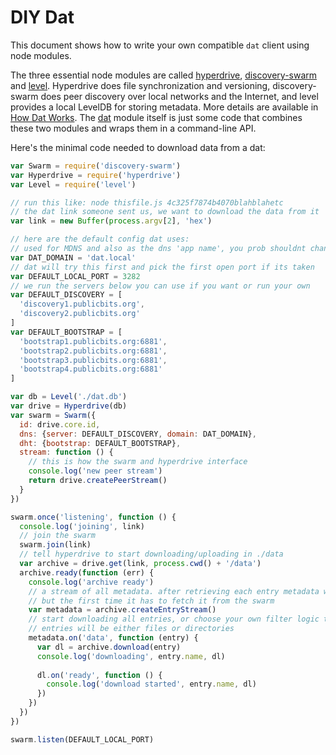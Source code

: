 # DIY Dat

This document shows how to write your own compatible `dat` client using node modules.

The three essential node modules are called [hyperdrive](https://npmjs.org/hyperdrive), [discovery-swarm](https://npmjs.org/discovery-swarm) and [level](https://npmjs.org/level). Hyperdrive does file synchronization and versioning, discovery-swarm does peer discovery over local networks and the Internet, and level provides a local LevelDB for storing metadata. More details are available in [How Dat Works](how-dat-works.md). The [dat](https://npmjs.org/dat) module itself is just some code that combines these two modules and wraps them in a command-line API.

Here's the minimal code needed to download data from a dat:

```js
var Swarm = require('discovery-swarm')
var Hyperdrive = require('hyperdrive')
var Level = require('level')

// run this like: node thisfile.js 4c325f7874b4070blahblahetc
// the dat link someone sent us, we want to download the data from it
var link = new Buffer(process.argv[2], 'hex')

// here are the default config dat uses:
// used for MDNS and also as the dns 'app name', you prob shouldnt change this
var DAT_DOMAIN = 'dat.local'
// dat will try this first and pick the first open port if its taken
var DEFAULT_LOCAL_PORT = 3282 
// we run the servers below you can use if you want or run your own
var DEFAULT_DISCOVERY = [
  'discovery1.publicbits.org',
  'discovery2.publicbits.org'
]
var DEFAULT_BOOTSTRAP = [
  'bootstrap1.publicbits.org:6881',
  'bootstrap2.publicbits.org:6881',
  'bootstrap3.publicbits.org:6881',
  'bootstrap4.publicbits.org:6881'
]

var db = Level('./dat.db')
var drive = Hyperdrive(db)
var swarm = Swarm({
  id: drive.core.id,
  dns: {server: DEFAULT_DISCOVERY, domain: DAT_DOMAIN},
  dht: {bootstrap: DEFAULT_BOOTSTRAP},
  stream: function () {
    // this is how the swarm and hyperdrive interface
    console.log('new peer stream')
    return drive.createPeerStream()
  }
})

swarm.once('listening', function () {
  console.log('joining', link)
  // join the swarm
  swarm.join(link)
  // tell hyperdrive to start downloading/uploading in ./data
  var archive = drive.get(link, process.cwd() + '/data')
  archive.ready(function (err) {
    console.log('archive ready')
    // a stream of all metadata. after retrieving each entry metadata will be cached locally
    // but the first time it has to fetch it from the swarm
    var metadata = archive.createEntryStream()
    // start downloading all entries, or choose your own filter logic to download specific entries
    // entries will be either files or directories
    metadata.on('data', function (entry) {
      var dl = archive.download(entry)
      console.log('downloading', entry.name, dl)
      
      dl.on('ready', function () {
        console.log('download started', entry.name, dl)
      })
    })
  })
})

swarm.listen(DEFAULT_LOCAL_PORT)
```